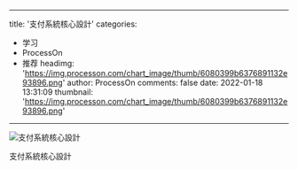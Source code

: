 
---
title: '支付系統核心設計'
categories: 
 - 学习
 - ProcessOn
 - 推荐
headimg: 'https://img.processon.com/chart_image/thumb/6080399b6376891132e93896.png'
author: ProcessOn
comments: false
date: 2022-01-18 13:31:09
thumbnail: 'https://img.processon.com/chart_image/thumb/6080399b6376891132e93896.png'
---

<div>   
<img class="thumb" alt="支付系統核心設計" src="https://img.processon.com/chart_image/thumb/6080399b6376891132e93896.png" referrerpolicy="no-referrer">
<p>支付系統核心設計</p>  
</div>
            